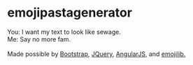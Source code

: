 # emojipastagenerator
You: I want my text to look like sewage.
<br>
Me: Say no more fam.
<br>
<br>
Made possible by <a href="http://getbootstrap.com/" target="_blank">Bootstrap</a>, <a href="https://jquery.com/" target="_blank">JQuery</a>, <a href="https://angularjs.org/" target="_blank">AngularJS</a>, and <a href="https://github.com/muan/emojilib" target="_blank">emojilib.</a>
